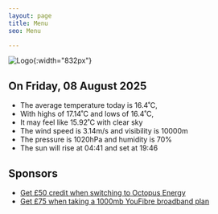 ```yaml
---
layout: page
title: Menu
seo: Menu

---
```


![Logo](/images/logo.jpg){:width="832px"}

<!-- weather_marker starts -->
## On Friday, 08 August 2025

- The average temperature today is 16.4˚C,
- With highs of 17.14˚C and lows of 16.4˚C,
- It may feel like 15.92˚C with clear sky
- The wind speed is 3.14m/s and visibility is 10000m
- The pressure is 1020hPa and humidity is 70%
- The sun will rise at 04:41 and set at 19:46

<!-- weather_marker ends -->

## Sponsors

- [Get £50 credit when switching to Octopus Energy](https://bit.ly/3oD1nnS)
- [Get £75 when taking a 1000mb YouFibre broadband plan](https://aklam.io/91zWhU?)
